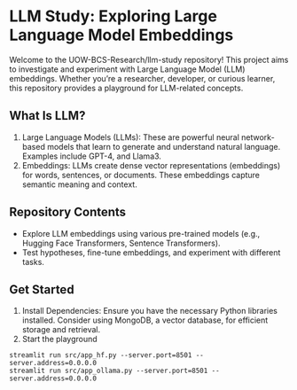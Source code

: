 # LLM Study: Exploring Large Language Model Embeddings
Welcome to the UOW-BCS-Research/llm-study repository! This project aims to investigate and experiment with Large Language Model (LLM) embeddings. Whether you’re a researcher, developer, or curious learner, this repository provides a playground for LLM-related concepts.

## What Is LLM?
1. Large Language Models (LLMs): These are powerful neural network-based models that learn to generate and understand natural language. Examples include GPT-4, and Llama3.
2. Embeddings: LLMs create dense vector representations (embeddings) for words, sentences, or documents. These embeddings capture semantic meaning and context.
## Repository Contents
  - Explore LLM embeddings using various pre-trained models (e.g., Hugging Face Transformers, Sentence Transformers).
  - Test hypotheses, fine-tune embeddings, and experiment with different tasks.

## Get Started
1. Install Dependencies: Ensure you have the necessary Python libraries installed. Consider using MongoDB, a vector database, for efficient storage and retrieval.
2. Start the playground
```
streamlit run src/app_hf.py --server.port=8501 --server.address=0.0.0.0
streamlit run src/app_ollama.py --server.port=8501 --server.address=0.0.0.0
```
